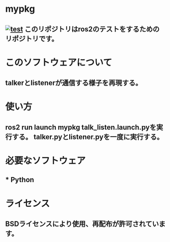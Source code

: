 # mypkg
## [![test](https://github.com/21c1041yukikumazawa/mypkg/actions/workflows/test.yml/badge.svg)](https://github.com/21c1041yukikumazawa/mypkg/actions/workflows/test.yml) このリポジトリはros2のテストをするためのリポジトリです。
# このソフトウェアについて
## talkerとlistenerが通信する様子を再現する。
# 使い方
## ros2 run launch mypkg talk_listen.launch.pyを実行する。   talker.pyとlistener.pyを一度に実行する。
# 必要なソフトウェア     
## * Python
# ライセンス   
## BSDライセンスにより使用、再配布が許可されています。
